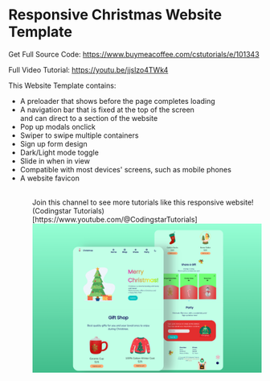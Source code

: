 # Responsive Christmas Website Template

Get Full Source Code: https://www.buymeacoffee.com/cstutorials/e/101343

Full Video Tutorial: https://youtu.be/jjslzo4TWk4

This Website Template contains:
<ul>
    <li>A preloader that shows before the page completes loading</li>
    <li>A navigation bar that is fixed at the top of the screen <br> and can direct to a section of the website</li>
    <li>Pop up modals onclick</li>
    <li>Swiper to swipe multiple containers</li>
    <li>Sign up form design</li>
    <li>Dark/Light mode toggle</li>
    <li>Slide in when in view</li>
    <li>Compatible with most devices' screens, such as mobile phones</li>
    <li>A website favicon</li>
<ul>
<br>
Join this channel to see more tutorials like this responsive website! (Codingstar Tutorials)[https://www.youtube.com/@CodingstarTutorials]
<br>
<img src='website-preview.png'>
